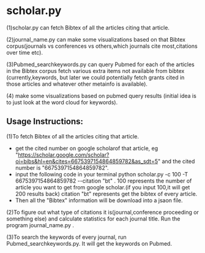 scholar.py
==========
(1)scholar.py can fetch Bibtex of all the articles citing that article.

(2)journal_name.py can make some visualizations based on that Bibtex corpus(journals vs conferences vs others,which journals cite most,citations over time etc).

(3)Pubmed_searchkeywords.py can query Pubmed for each of the articles in the Bibtex corpus fetch various extra items not available from bibtex (currently,keywords, but later we could potentially fetch grants cited in those articles and whatever other metainfo is available).

(4) make some visualizations based on pubmed query results (initial idea is to just look at the word cloud for keywords).


Usage Instructions:
----------
(1)To fetch Bibtex of all the articles citing that article.
* get the cited number on google scholarof that article, eg  "https://scholar.google.com/scholar?oi=bibs&hl=en&cites=6675397154864859782&as_sdt=5" and the cited number is "6675397154864859782".
* input the following code in your terminal python scholar.py -c 100 -T 6675397154864859782 --citation "bt" .
  100 represents the number of article you want to get from google scholar.(if you input 100,it will get 200 results back)
  citation "bt" represents get the bibtex of every article.
* Then all the "Bibtex" information will be download into a jsaon file.

(2)To figure out what type of citations it is(journal,conference proceeding or something else) and calculate statistics for each journal title.
Run the program journal_name.py .

(3)To search the keywords of every journal, run Pubmed_searchkeywords.py. It will get the keywords on Pubmed.




